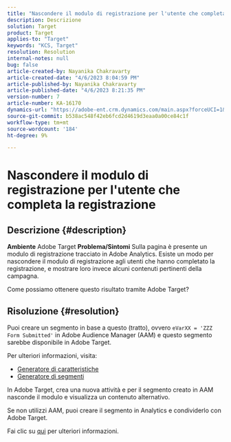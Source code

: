 ```yaml
---
title: "Nascondere il modulo di registrazione per l'utente che completa la registrazione"
description: Descrizione
solution: Target
product: Target
applies-to: "Target"
keywords: "KCS, Target"
resolution: Resolution
internal-notes: null
bug: false
article-created-by: Nayanika Chakravarty
article-created-date: "4/6/2023 8:04:59 PM"
article-published-by: Nayanika Chakravarty
article-published-date: "4/6/2023 8:21:35 PM"
version-number: 7
article-number: KA-16170
dynamics-url: "https://adobe-ent.crm.dynamics.com/main.aspx?forceUCI=1&pagetype=entityrecord&etn=knowledgearticle&id=cc24724c-b6d4-ed11-a7c7-6045bd006b3d"
source-git-commit: b538ac548f42eb6fcd2d4619d3eaa0a00ce84c1f
workflow-type: tm+mt
source-wordcount: '184'
ht-degree: 9%

---
```


# Nascondere il modulo di registrazione per l&#39;utente che completa la registrazione

## Descrizione {#description}

<b>Ambiente</b>
Adobe Target
<b>Problema/Sintomi</b>
Sulla pagina è presente un modulo di registrazione tracciato in Adobe Analytics. Esiste un modo per nascondere il modulo di registrazione agli utenti che hanno completato la registrazione, e mostrare loro invece alcuni contenuti pertinenti della campagna.

Come possiamo ottenere questo risultato tramite Adobe Target?


## Risoluzione {#resolution}


Puoi creare un segmento in base a questo (tratto), ovvero `eVarXX = 'ZZZ Form Submitted'` in Adobe Audience Manager (AAM) e questo segmento sarebbe disponibile in Adobe Target.

Per ulteriori informazioni, visita:

- [Generatore di caratteristiche ](https://experienceleague.adobe.com/docs/audience-manager/user-guide/features/traits/trait-builder/about-trait-builder.html?lang=en)
- [Generatore di segmenti](https://experienceleague.adobe.com/docs/audience-manager/user-guide/features/segments/segment-builder.html?lang=en)


In Adobe Target, crea una nuova attività e per il segmento creato in AAM nasconde il modulo e visualizza un contenuto alternativo.

Se non utilizzi AAM, puoi creare il segmento in Analytics e condividerlo con Adobe Target.

Fai clic su [qui](https://experienceleague.adobe.com/docs/analytics/components/segmentation/segmentation-workflow/seg-publish.html?lang=it) per ulteriori informazioni.
